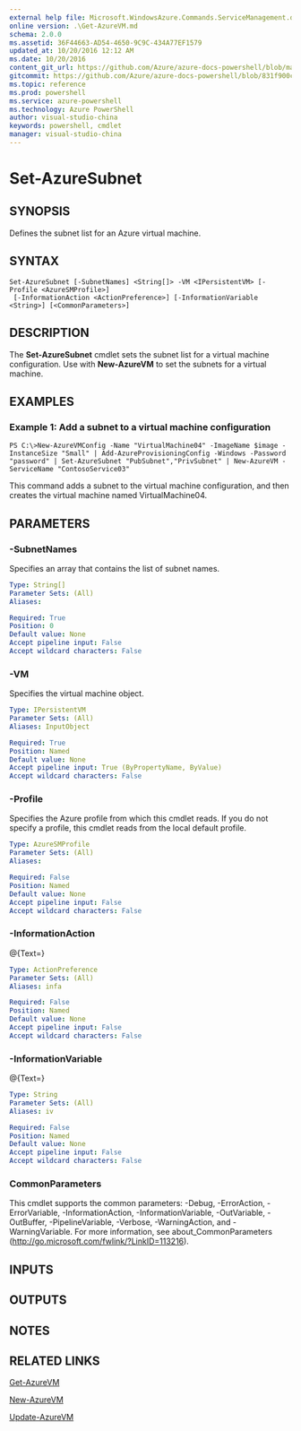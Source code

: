 ```yaml
---
external help file: Microsoft.WindowsAzure.Commands.ServiceManagement.dll-Help.xml
online version: .\Get-AzureVM.md
schema: 2.0.0
ms.assetid: 36F44663-AD54-4650-9C9C-434A77EF1579
updated_at: 10/20/2016 12:12 AM
ms.date: 10/20/2016
content_git_url: https://github.com/Azure/azure-docs-powershell/blob/master/azureps-cmdlets-docs/ServiceManagement/Azure.Service/v2.1.0/Set-AzureSubnet.md
gitcommit: https://github.com/Azure/azure-docs-powershell/blob/831f900c1a4babea8fcc8817cfbc25252a1aa872/azureps-cmdlets-docs/ServiceManagement/Azure.Service/v2.1.0/Set-AzureSubnet.md
ms.topic: reference
ms.prod: powershell
ms.service: azure-powershell
ms.technology: Azure PowerShell
author: visual-studio-china
keywords: powershell, cmdlet
manager: visual-studio-china
---
```


# Set-AzureSubnet

## SYNOPSIS
Defines the subnet list for an Azure virtual machine.

## SYNTAX

```
Set-AzureSubnet [-SubnetNames] <String[]> -VM <IPersistentVM> [-Profile <AzureSMProfile>]
 [-InformationAction <ActionPreference>] [-InformationVariable <String>] [<CommonParameters>]
```

## DESCRIPTION
The **Set-AzureSubnet** cmdlet sets the subnet list for a virtual machine configuration.
Use with **New-AzureVM** to set the subnets for a virtual machine.

## EXAMPLES

### Example 1: Add a subnet to a virtual machine configuration
```
PS C:\>New-AzureVMConfig -Name "VirtualMachine04" -ImageName $image -InstanceSize "Small" | Add-AzureProvisioningConfig -Windows -Password "password" | Set-AzureSubnet "PubSubnet","PrivSubnet" | New-AzureVM -ServiceName "ContosoService03"
```

This command adds a subnet to the virtual machine configuration, and then creates the virtual machine named VirtualMachine04.

## PARAMETERS

### -SubnetNames
Specifies an array that contains the list of subnet names.

```yaml
Type: String[]
Parameter Sets: (All)
Aliases: 

Required: True
Position: 0
Default value: None
Accept pipeline input: False
Accept wildcard characters: False
```

### -VM
Specifies the virtual machine object.

```yaml
Type: IPersistentVM
Parameter Sets: (All)
Aliases: InputObject

Required: True
Position: Named
Default value: None
Accept pipeline input: True (ByPropertyName, ByValue)
Accept wildcard characters: False
```

### -Profile
Specifies the Azure profile from which this cmdlet reads.
If you do not specify a profile, this cmdlet reads from the local default profile.

```yaml
Type: AzureSMProfile
Parameter Sets: (All)
Aliases: 

Required: False
Position: Named
Default value: None
Accept pipeline input: False
Accept wildcard characters: False
```

### -InformationAction
@{Text=}

```yaml
Type: ActionPreference
Parameter Sets: (All)
Aliases: infa

Required: False
Position: Named
Default value: None
Accept pipeline input: False
Accept wildcard characters: False
```

### -InformationVariable
@{Text=}

```yaml
Type: String
Parameter Sets: (All)
Aliases: iv

Required: False
Position: Named
Default value: None
Accept pipeline input: False
Accept wildcard characters: False
```

### CommonParameters
This cmdlet supports the common parameters: -Debug, -ErrorAction, -ErrorVariable, -InformationAction, -InformationVariable, -OutVariable, -OutBuffer, -PipelineVariable, -Verbose, -WarningAction, and -WarningVariable. For more information, see about_CommonParameters (http://go.microsoft.com/fwlink/?LinkID=113216).

## INPUTS

## OUTPUTS

## NOTES

## RELATED LINKS

[Get-AzureVM](.\Get-AzureVM.md)

[New-AzureVM](.\New-AzureVM.md)

[Update-AzureVM](.\Update-AzureVM.md)


